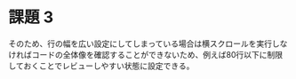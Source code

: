 # 課題 3

<!-- START doctoc generated TOC please keep comment here to allow auto update -->
<!-- DON'T EDIT THIS SECTION, INSTEAD RE-RUN doctoc TO UPDATE -->



<!-- END doctoc generated TOC please keep comment here to allow auto update -->

そのため、行の幅を広い設定にしてしまっている場合は横スクロールを実行しなければコードの全体像を確認することができないため、例えば80行以下に制限しておくことでレビューしやすい状態に設定できる。
